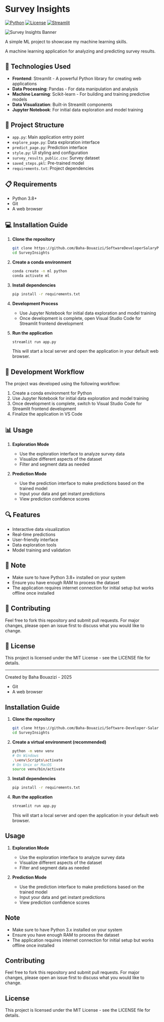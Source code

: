 # Survey Insights

[![Python](https://img.shields.io/badge/python-3.8%2B-blue)](https://www.python.org/)
[![License](https://img.shields.io/badge/license-MIT-green)](LICENSE)
[![Streamlit](https://img.shields.io/badge/streamlit-1.29.0-orange)](https://streamlit.io/)

![Survey Insights Banner](https://raw.githubusercontent.com/Baha-Bouazizi/SoftwareDeveloperSalaryPrediction/main/assets/banner.png)

A simple ML project to showcase my machine learning skills.

A machine learning application for analyzing and predicting survey results.

## 🚀 Technologies Used

- **Frontend**: Streamlit - A powerful Python library for creating web applications
- **Data Processing**: Pandas - For data manipulation and analysis
- **Machine Learning**: Scikit-learn - For building and training predictive models
- **Data Visualization**: Built-in Streamlit components
- **Jupyter Notebook**: For initial data exploration and model training

## 📁 Project Structure

- `app.py`: Main application entry point
- `explore_page.py`: Data exploration interface
- `predict_page.py`: Prediction interface
- `style.py`: UI styling and configuration
- `survey_results_public.csv`: Survey dataset
- `saved_steps.pkl`: Pre-trained model
- `requirements.txt`: Project dependencies

## 📋 Requirements

- Python 3.8+
- Git
- A web browser

## 💻 Installation Guide

1. **Clone the repository**
   ```bash
   git clone https://github.com/Baha-Bouazizi/SoftwareDeveloperSalaryPrediction.git
   cd SurveyInsights
   ```

2. **Create a conda environment**
   ```bash
   conda create -n ml python
   conda activate ml
   ```

3. **Install dependencies**
   ```bash
   pip install -r requirements.txt
   ```

4. **Development Process**
   - Use Jupyter Notebook for initial data exploration and model training
   - Once development is complete, open Visual Studio Code for Streamlit frontend development

5. **Run the application**
   ```bash
   streamlit run app.py
   ```

   This will start a local server and open the application in your default web browser.

## 📝 Development Workflow

The project was developed using the following workflow:
1. Create a conda environment for Python
2. Use Jupyter Notebook for initial data exploration and model training
3. Once development is complete, switch to Visual Studio Code for Streamlit frontend development
4. Finalize the application in VS Code

## 📊 Usage

1. **Exploration Mode**
   - Use the exploration interface to analyze survey data
   - Visualize different aspects of the dataset
   - Filter and segment data as needed

2. **Prediction Mode**
   - Use the prediction interface to make predictions based on the trained model
   - Input your data and get instant predictions
   - View prediction confidence scores

## 🔍 Features

- Interactive data visualization
- Real-time predictions
- User-friendly interface
- Data exploration tools
- Model training and validation

## 📝 Note

- Make sure to have Python 3.8+ installed on your system
- Ensure you have enough RAM to process the dataset
- The application requires internet connection for initial setup but works offline once installed

## 🤝 Contributing

Feel free to fork this repository and submit pull requests. For major changes, please open an issue first to discuss what you would like to change.

## 📄 License

This project is licensed under the MIT License - see the LICENSE file for details.

---

Created by Baha Bouazizi - 2025
- Git
- A web browser

## Installation Guide

1. **Clone the repository**
   ```bash
   git clone https://github.com/Baha-Bouazizi/Software-Developer-Salary-Prediction
   cd SurveyInsights
   ```

2. **Create a virtual environment (recommended)**
   ```bash
   python -m venv venv
   # On Windows
   .\venv\Scripts\activate
   # On Unix or MacOS
   source venv/bin/activate
   ```

3. **Install dependencies**
   ```bash
   pip install -r requirements.txt
   ```

4. **Run the application**
   ```bash
   streamlit run app.py
   ```

   This will start a local server and open the application in your default web browser.

## Usage

1. **Exploration Mode**
   - Use the exploration interface to analyze survey data
   - Visualize different aspects of the dataset
   - Filter and segment data as needed

2. **Prediction Mode**
   - Use the prediction interface to make predictions based on the trained model
   - Input your data and get instant predictions
   - View prediction confidence scores

## Note

- Make sure to have Python 3.x installed on your system
- Ensure you have enough RAM to process the dataset
- The application requires internet connection for initial setup but works offline once installed

## Contributing

Feel free to fork this repository and submit pull requests. For major changes, please open an issue first to discuss what you would like to change.

## License

This project is licensed under the MIT License - see the LICENSE file for details.
